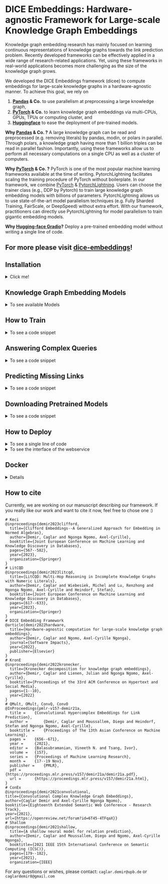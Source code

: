# DICE Embeddings: Hardware-agnostic Framework for Large-scale Knowledge Graph Embeddings

Knowledge graph embedding research has mainly focused on learning continuous representations of knowledge graphs towards the link prediction problem. 
Recently developed frameworks can be effectively applied in a wide range of research-related applications.
Yet, using these frameworks in real-world applications becomes more challenging as the size of the knowledge graph grows.

We developed the DICE Embeddings framework (dicee) to compute embeddings for large-scale knowledge graphs in a hardware-agnostic manner.
To achieve this goal, we rely on
1. **[Pandas](https://pandas.pydata.org/) & Co.** to use parallelism at preprocessing a large knowledge graph,
2. **[PyTorch](https://pytorch.org/) & Co.** to learn knowledge graph embeddings via multi-CPUs, GPUs, TPUs or computing cluster, and
3. **[Huggingface](https://huggingface.co/)** to ease the deployment of pre-trained models.

**Why [Pandas](https://pandas.pydata.org/) & Co. ?**
A large knowledge graph can be read and preprocessed (e.g. removing literals) by pandas, modin, or polars in parallel.
Through polars, a knowledge graph having more than 1 billion triples can be read in parallel fashion. 
Importantly, using these frameworks allow us to perform all necessary computations on a single CPU as well as a cluster of computers.

**Why [PyTorch](https://pytorch.org/) & Co. ?**
PyTorch is one of the most popular machine learning frameworks available at the time of writing. 
PytorchLightning facilitates scaling the training procedure of PyTorch without boilerplate.
In our framework, we combine [PyTorch](https://pytorch.org/) & [PytorchLightning](https://www.pytorchlightning.ai/).
Users can choose the trainer class (e.g., DDP by Pytorch) to train large knowledge graph embedding models with billions of parameters.
PytorchLightning allows us to use state-of-the-art model parallelism techniques (e.g. Fully Sharded Training, FairScale, or DeepSpeed)
without extra effort.
With our framework, practitioners can directly use PytorchLightning for model parallelism to train gigantic embedding models.

**Why [Hugging-face Gradio](https://huggingface.co/gradio)?**
Deploy a pre-trained embedding model without writing a single line of code.

## For more please visit [dice-embeddings](https://dice-group.github.io/dice-embeddings/)!

## Installation
<details><summary> Click me! </summary>

``` bash
git clone https://github.com/dice-group/dice-embeddings.git
conda create -n dice python=3.9 --no-default-packages && conda activate dice
cd dice-embeddings && pip3 install -r requirements.txt
```
or
```bash
pip install dicee
```
## Download Knowledge Graphs
```bash
wget https://files.dice-research.org/datasets/dice-embeddings/KGs.zip --no-check-certificate && unzip KGs.zip
```
To test the Installation
```bash
pytest -p no:warnings -x # Runs >114 tests leading to > 15 mins
pytest -p no:warnings --lf # run only the last failed test
pytest -p no:warnings --ff # to run the failures first and then the rest of the tests.
```
To see the software architecture, execute the following command
```
pyreverse dicee/ && dot -Tpng -x classes.dot -o dice_software.png && eog dice_software.png
# or
pyreverse dicee/trainer && dot -Tpng -x classes.dot -o trainer.png && eog trainer.png
```
</details>

## Knowledge Graph Embedding Models
<details> <summary> To see available Models</summary>

1. TransE, DistMult, ComplEx, ConEx, QMult, OMult, ConvO, ConvQ, Keci
2. All 44 models available in https://github.com/pykeen/pykeen#models

> For more, please refer to `examples`.
</details>

## How to Train
<details> <summary> To see a code snippet </summary>

To Train a KGE model (KECI) and evaluate it on the train, validation, and test sets of the UMLS benchmark dataset.
```python
from dicee.executer import Execute
from dicee.config import Namespace
args = Namespace()
args.model = 'Keci'
args.scoring_technique = "KvsAll"  # 1vsAll, or AllvsAll, or NegSample
args.dataset_dir = "KGs/UMLS"
args.path_to_store_single_run = "Keci_UMLS"
args.num_epochs = 100
args.embedding_dim = 32
args.batch_size = 1024
reports = Execute(args).start()
print(reports["Train"]["MRR"]) # => 0.9912
print(reports["Test"]["MRR"]) # => 0.8155
# See the Keci_UMLS folder embeddings and all other files
```
where the data is in the following form
```bash
$ head -3 KGs/UMLS/train.txt 
acquired_abnormality    location_of     experimental_model_of_disease
anatomical_abnormality  manifestation_of        physiologic_function
alga    isa     entity
```
A KGE model can also be trained from the command line
```bash
dicee --dataset_dir "KGs/UMLS" --model Keci --eval_model "train_val_test"
```
Models can be easily trained in a single node multi-gpu setting
```bash
dicee --accelerator "gpu" --strategy "ddp" --dataset_dir "KGs/UMLS" --model Keci --eval_model "train_val_test" 
```
Similarly, models can be easily trained in a multi-node multi-gpu setting
```bash
torchrun --nnodes 2 --nproc_per_node=gpu  --node_rank 0 --rdzv_id 455 --rdzv_backend c10d --rdzv_endpoint=nebula -m dicee.run --trainer torchDDP --dataset_dir KGs/UMLS
torchrun --nnodes 2 --nproc_per_node=gpu  --node_rank 1 --rdzv_id 455 --rdzv_backend c10d --rdzv_endpoint=nebula -m dicee.run --trainer torchDDP --dataset_dir KGs/UMLS
```

Train a KGE model by providing the path of a single file and store all parameters under newly created directory
called `KeciFamilyRun`.
```bash
dicee --path_single_kg "KGs/Family/family-benchmark_rich_background.owl" --model Keci --path_to_store_single_run KeciFamilyRun --backend rdflib
```
where the data is in the following form
```bash
$ head -3 KGs/Family/train.txt 
_:1 <http://www.w3.org/1999/02/22-rdf-syntax-ns#type> <http://www.w3.org/2002/07/owl#Ontology> .
<http://www.benchmark.org/family#hasChild> <http://www.w3.org/1999/02/22-rdf-syntax-ns#type> <http://www.w3.org/2002/07/owl#ObjectProperty> .
<http://www.benchmark.org/family#hasParent> <http://www.w3.org/1999/02/22-rdf-syntax-ns#type> <http://www.w3.org/2002/07/owl#ObjectProperty> .
```
**Apart from n-triples or standard link prediction dataset formats, we support ["owl", "nt", "turtle", "rdf/xml", "n3"]***.
Moreover, a KGE model can be also trained  by providing **an endpoint of a triple store**.
```bash
dicee --sparql_endpoint "http://localhost:3030/mutagenesis/" --model Keci
```
For more, please refer to `examples`.
</details>

## Answering Complex Queries 
<details> <summary> To see a code snippet </summary>

```python
# pip install dicee
# wget https://files.dice-research.org/datasets/dice-embeddings/KGs.zip --no-check-certificate & unzip KGs.zip
from dicee.executer import Execute
from dicee.config import Namespace
from dicee.knowledge_graph_embeddings import KGE
# (1) Train a KGE model
args = Namespace()
args.model = 'Keci'
args.p=0
args.q=1
args.optim = 'Adam'
args.scoring_technique = "AllvsAll"
args.path_single_kg = "KGs/Family/family-benchmark_rich_background.owl"
args.backend = "rdflib"
args.num_epochs = 200
args.batch_size = 1024
args.lr = 0.1
args.embedding_dim = 512
result = Execute(args).start()
# (2) Load the pre-trained model
pre_trained_kge = KGE(path=result['path_experiment_folder'])
# (3) Single-hop query answering
# Query: ?E : \exist E.hasSibling(E, F9M167)
# Question: Who are the siblings of F9M167?
# Answer: [F9M157, F9F141], as (F9M167, hasSibling, F9M157) and (F9M167, hasSibling, F9F141)
predictions = pre_trained_kge.answer_multi_hop_query(query_type="1p",
                                                     query=('http://www.benchmark.org/family#F9M167',
                                                            ('http://www.benchmark.org/family#hasSibling',)),
                                                     tnorm="min", k=3)
top_entities = [topk_entity for topk_entity, query_score in predictions]
assert "http://www.benchmark.org/family#F9F141" in top_entities
assert "http://www.benchmark.org/family#F9M157" in top_entities
# (2) Two-hop query answering
# Query: ?D : \exist E.Married(D, E) \land hasSibling(E, F9M167)
# Question: To whom a sibling of F9M167 is married to?
# Answer: [F9F158, F9M142] as (F9M157 #married F9F158) and (F9F141 #married F9M142)
predictions = pre_trained_kge.answer_multi_hop_query(query_type="2p",
                                                     query=("http://www.benchmark.org/family#F9M167",
                                                            ("http://www.benchmark.org/family#hasSibling",
                                                             "http://www.benchmark.org/family#married")),
                                                     tnorm="min", k=3)
top_entities = [topk_entity for topk_entity, query_score in predictions]
assert "http://www.benchmark.org/family#F9M142" in top_entities
assert "http://www.benchmark.org/family#F9F158" in top_entities
# (3) Three-hop query answering
# Query: ?T : \exist D.type(D,T) \land Married(D,E) \land hasSibling(E, F9M167)
# Question: What are the type of people who are married to a sibling of F9M167?
# (3) Answer: [Person, Male, Father] since  F9M157 is [Brother Father Grandfather Male] and F9M142 is [Male Grandfather Father]

predictions = pre_trained_kge.answer_multi_hop_query(query_type="3p", query=("http://www.benchmark.org/family#F9M167",
                                                                             ("http://www.benchmark.org/family#hasSibling",
                                                                             "http://www.benchmark.org/family#married",
                                                                             "http://www.w3.org/1999/02/22-rdf-syntax-ns#type")),
                                                     tnorm="min", k=5)
top_entities = [topk_entity for topk_entity, query_score in predictions]
print(top_entities)
assert "http://www.benchmark.org/family#Person" in top_entities
assert "http://www.benchmark.org/family#Father" in top_entities
assert "http://www.benchmark.org/family#Male" in top_entities
```
For more, please refer to `examples/multi_hop_query_answering`.
</details>

## Predicting Missing Links
<details> <summary> To see a code snippet</summary>

```python
from dicee import KGE
# (1) Train a knowledge graph embedding model..
# (2) Load a pretrained model
pre_trained_kge = KGE(path='..')
# (3) Predict missing links through head entity rankings
pre_trained_kge.predict_topk(h=[".."],r=[".."],topk=10)
# (4) Predict missing links through relation rankings
pre_trained_kge.predict_topk(h=[".."],t=[".."],topk=10)
# (5) Predict missing links through tail entity rankings
pre_trained_kge.predict_topk(r=[".."],t=[".."],topk=10)
```

</details>

## Downloading Pretrained Models 

<details> <summary> To see a code snippet </summary>

```python
from dicee import KGE
# (1) Load a pretrained ConEx on DBpedia 
model = KGE(url="https://files.dice-research.org/projects/DiceEmbeddings/KINSHIP-Keci-dim128-epoch256-KvsAll")
```

- For more please look at [dice-research.org/projects/DiceEmbeddings/](https://files.dice-research.org/projects/DiceEmbeddings/)

</details>

## How to Deploy
<details> <summary> To see a single line of code</summary>

```python
from dicee import KGE
KGE(path='...').deploy(share=True,top_k=10)
```
</details>

<details> <summary> To see the interface of the webservice</summary>
<img src="dicee/lp.png" alt="Italian Trulli">
</details>

## Docker
<details> <summary> Details</summary>
To build the Docker image:
```
docker build -t dice-embeddings .
```

To test the Docker image:
```
docker run --rm -v ~/.local/share/dicee/KGs:/dicee/KGs dice-embeddings ./main.py --model AConEx --embedding_dim 16
```
</details>

## How to cite
Currently, we are working on our manuscript describing our framework. 
If you really like our work and want to cite it now, feel free to chose one :) 
```
# Keci
@inproceedings{demir2023clifford,
  title={Clifford Embeddings--A Generalized Approach for Embedding in Normed Algebras},
  author={Demir, Caglar and Ngonga Ngomo, Axel-Cyrille},
  booktitle={Joint European Conference on Machine Learning and Knowledge Discovery in Databases},
  pages={567--582},
  year={2023},
  organization={Springer}
}
# LitCQD
@inproceedings{demir2023litcqd,
  title={LitCQD: Multi-Hop Reasoning in Incomplete Knowledge Graphs with Numeric Literals},
  author={Demir, Caglar and Wiebesiek, Michel and Lu, Renzhong and Ngonga Ngomo, Axel-Cyrille and Heindorf, Stefan},
  booktitle={Joint European Conference on Machine Learning and Knowledge Discovery in Databases},
  pages={617--633},
  year={2023},
  organization={Springer}
}
# DICE Embedding Framework
@article{demir2022hardware,
  title={Hardware-agnostic computation for large-scale knowledge graph embeddings},
  author={Demir, Caglar and Ngomo, Axel-Cyrille Ngonga},
  journal={Software Impacts},
  year={2022},
  publisher={Elsevier}
}
# KronE
@inproceedings{demir2022kronecker,
  title={Kronecker decomposition for knowledge graph embeddings},
  author={Demir, Caglar and Lienen, Julian and Ngonga Ngomo, Axel-Cyrille},
  booktitle={Proceedings of the 33rd ACM Conference on Hypertext and Social Media},
  pages={1--10},
  year={2022}
}
# QMult, OMult, ConvQ, ConvO
@InProceedings{pmlr-v157-demir21a,
  title = 	 {Convolutional Hypercomplex Embeddings for Link Prediction},
  author =       {Demir, Caglar and Moussallem, Diego and Heindorf, Stefan and Ngonga Ngomo, Axel-Cyrille},
  booktitle = 	 {Proceedings of The 13th Asian Conference on Machine Learning},
  pages = 	 {656--671},
  year = 	 {2021},
  editor = 	 {Balasubramanian, Vineeth N. and Tsang, Ivor},
  volume = 	 {157},
  series = 	 {Proceedings of Machine Learning Research},
  month = 	 {17--19 Nov},
  publisher =    {PMLR},
  pdf = 	 {https://proceedings.mlr.press/v157/demir21a/demir21a.pdf},
  url = 	 {https://proceedings.mlr.press/v157/demir21a.html},
}
# ConEx
@inproceedings{demir2021convolutional,
title={Convolutional Complex Knowledge Graph Embeddings},
author={Caglar Demir and Axel-Cyrille Ngonga Ngomo},
booktitle={Eighteenth Extended Semantic Web Conference - Research Track},
year={2021},
url={https://openreview.net/forum?id=6T45-4TFqaX}}
# Shallom
@inproceedings{demir2021shallow,
  title={A shallow neural model for relation prediction},
  author={Demir, Caglar and Moussallem, Diego and Ngomo, Axel-Cyrille Ngonga},
  booktitle={2021 IEEE 15th International Conference on Semantic Computing (ICSC)},
  pages={179--182},
  year={2021},
  organization={IEEE}
```
For any questions or wishes, please contact:  ```caglar.demir@upb.de``` or ```caglardemir8@gmail.com```

